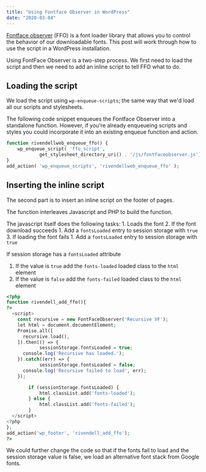 ```yaml
---
title: "Using Fontface Observer in WordPress"
date: "2020-03-04"
---
```


[Fontface observer](https://fontfaceobserver.com) (FFO) is a font loader library that allows you to control the behavior of our downloadable fonts. This post will work through how to use the script in a WordPress installation.

Using FontFace Observer is a two-step process. We first need to load the script and then we need to add an inline script to tell FFO what to do.

## Loading the script

We load the script using `wp-enqueue-scripts`; the same way that we'd load all our scripts and stylesheets.

The following code snippet enqueues the Fontface Observer into a standalone function. However, if you're already enqueueing scripts and styles you could incorporate it into an existing enqueue function and action.

```php
function rivendellweb_enqueue_ffo() {
    wp_enqueue_script( 'ffo_script',
            get_stylesheet_directory_uri() . '/js/fontfaceobserver.js');
}
add_action( 'wp_enqueue_scripts', 'rivendellweb_enqueue_ffo' );
```

## Inserting the inline script

The second part is to insert an inline script on the footer of pages.

The function interleaves Javascript and PHP to build the function.

The javascript itself does the following tasks: 1. Loads the font 2. If the font download succeeds 1. Add a `fontsLoaded` entry to session storage with `true` 3. If loading the font fails 1. Add a `fontsLoaded` entry to session storage with `true`

If session storage has a `fontsLoaded` attribute

1. If the value is `true` add the `fonts-loaded` loaded class to the `html` element
2. If the value is `false` add the `fonts-failed` loaded class to the `html` element

```php
<?php
function rivendell_add_ffo(){
?>
  <script>
    const recursive = new FontFaceObserver('Recursive VF');
    let html = document.documentElement;
    Promise.all([
      recursive.load(),
    ]).then(() => {
            sessionStorage.fontsLoaded = true;
      console.log('Recursive has loaded.');
    }).catch((err) => {
            sessionStorage.fontsLoaded = false;
      console.log('Recursive failed to load', err);
    });

        if (sessionStorage.fontsLoaded) {
            html.classList.add('fonts-loaded');
        } else {
            html.classList.add('fonts-failed');
        }
  </script>
<?php
};
add_action('wp_footer', 'rivendell_add_ffo');
?>
```

We could further change the code so that if the fonts fail to load and the session storage value is false, we load an alternative font stack from Google fonts.
